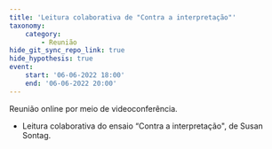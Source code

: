 ```yaml
---
title: 'Leitura colaborativa de "Contra a interpretação"'
taxonomy:
    category:
        - Reunião
hide_git_sync_repo_link: true
hide_hypothesis: true
event:
    start: '06-06-2022 18:00'
    end: '06-06-2022 20:00'
---
```


Reunião online por meio de videoconferência.

- Leitura colaborativa do ensaio “Contra a interpretação", de Susan Sontag.
